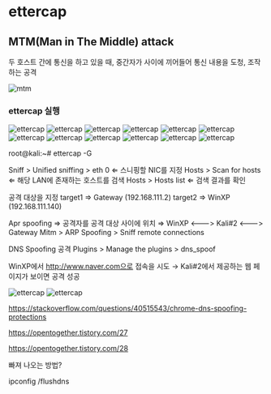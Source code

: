 # ettercap

## MTM(Man in The Middle) attack

두 호스트 간에 통신을 하고 있을 때, 중간자가 사이에 끼어들어 통신 내용을 도청, 조작하는 공격

![mtm](../imgs/mtm.png)

### ettercap 실행

![ettercap](../imgs/ettercap.png)
![ettercap](../imgs/ettercap1.png)
![ettercap](../imgs/ettercap2.png)
![ettercap](../imgs/ettercap3.png)
![ettercap](../imgs/ettercap4.png)
![ettercap](../imgs/ettercap5.png)
![ettercap](../imgs/ettercap6.png)
![ettercap](../imgs/ettercap7.png)
![ettercap](../imgs/ettercap8.png)
![ettercap](../imgs/ettercap9.png)
![ettercap](../imgs/ettercap10.png)
![ettercap](../imgs/ettercap11.png)

root@kali:~# ettercap -G

Sniff > Unified sniffing > eth 0 ⇐ 스니핑할 NIC를 지정
Hosts > Scan for hosts ⇐ 해당 LAN에 존재하는 호스트를 검색
Hosts > Hosts list ⇐ 검색 결과를 확인

공격 대상을 지정
target1 => Gateway (192.168.111.2)
target2 => WinXP (192.168.111.140)

Apr spoofing ⇒ 공격자를 공격 대상 사이에 위치 ⇒ WinXP <---> Kali#2 <---> Gateway
Mitm > ARP Spoofing > Sniff remote connections

DNS Spoofing 공격
Plugins > Manage the plugins > dns_spoof

WinXP에서 http://www.naver.com으로 접속을 시도 → Kali#2에서 제공하는 웹 페이지가 보이면 공격 성공

![ettercap](../imgs/ettercap12.png)
![ettercap](../imgs/ettercap13.png)

<https://stackoverflow.com/questions/40515543/chrome-dns-spoofing-protections>

<https://opentogether.tistory.com/27>

<https://opentogether.tistory.com/28>

빠져 나오는 방법?

ipconfig /flushdns

